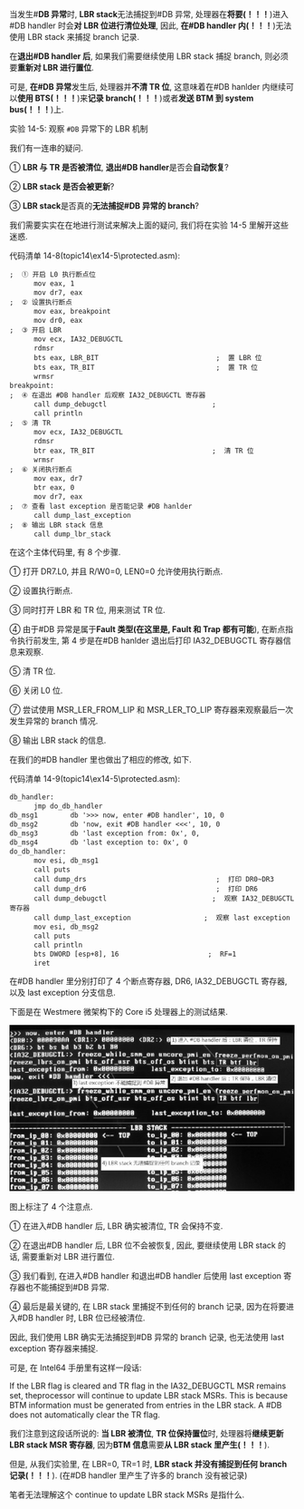 当发生\#**DB 异常**时, **LBR stack**无法捕捉到\#DB 异常, 处理器在**将要(！！！**)进入\#DB handler 时会**对 LBR 位进行清位处理**, 因此, **在\#DB handler 内(！！！**)无法使用 LBR stack 来捕捉 branch 记录.

在**退出\#DB handler 后**, 如果我们需要继续使用 LBR stack 捕捉 branch, 则必须要**重新对 LBR 进行置位**.

可是, **在\#DB 异常**发生后, 处理器并**不清 TR 位**, 这意味着在\#DB hanlder 内继续可以**使用 BTS(！！！**)来**记录 branch(！！！**)或者**发送 BTM 到 system bus(！！！**)上.

实验 14-5: 观察 `#DB` 异常下的 LBR 机制

我们有一连串的疑问.

① **LBR 与 TR 是否被清位**, **退出\#DB handler**是否会**自动恢复**?

② **LBR stack 是否会被更新**?

③ **LBR stack**是否真的**无法捕捉\#DB 异常的 branch**?

我们需要实实在在地进行测试来解决上面的疑问, 我们将在实验 14\-5 里解开这些迷惑.

代码清单 14-8(topic14\ex14-5\protected.asm):

```assembly
;  ① 开启 L0 执行断点位
      mov eax, 1
      mov dr7, eax
;  ② 设置执行断点
      mov eax, breakpoint
      mov dr0, eax
;  ③ 开启 LBR
      mov ecx, IA32_DEBUGCTL
      rdmsr
      bts eax, LBR_BIT                             ;  置 LBR 位
      bts eax, TR_BIT                              ;  置 TR 位
      wrmsr
breakpoint:
;  ④ 在退出 #DB handler 后观察 IA32_DEBUGCTL 寄存器
      call dump_debugctl                          ;
      call println
;  ⑤ 清 TR
      mov ecx, IA32_DEBUGCTL
      rdmsr
      btr eax, TR_BIT                             ;  清 TR 位
      wrmsr
;  ⑥ 关闭执行断点
      mov eax, dr7
      btr eax, 0
      mov dr7, eax
;  ⑦ 查看 last exception 是否能记录 #DB hanlder
      call dump_last_exception
;  ⑧ 输出 LBR stack 信息
      call dump_lbr_stack
```

在这个主体代码里, 有 8 个步骤.

① 打开 DR7.L0, 并且 R/W0=0, LEN0=0 允许使用执行断点.

② 设置执行断点.

③ 同时打开 LBR 和 TR 位, 用来测试 TR 位.

④ 由于\#DB 异常是属于**Fault 类型(在这里是, Fault 和 Trap 都有可能**), 在断点指令执行前发生, 第 4 步是在\#DB hanlder 退出后打印 IA32\_DEBUGCTL 寄存器信息来观察.

⑤ 清 TR 位.

⑥ 关闭 L0 位.

⑦ 尝试使用 MSR\_LER\_FROM\_LIP 和 MSR\_LER\_TO\_LIP 寄存器来观察最后一次发生异常的 branch 情况.

⑧ 输出 LBR stack 的信息.

在我们的#DB handler 里也做出了相应的修改, 如下.

代码清单 14-9(topic14\ex14-5\protected.asm):

```assembly
db_handler:
      jmp do_db_handler
db_msg1        db '>>> now, enter #DB handler', 10, 0
db_msg2        db 'now, exit #DB handler <<<', 10, 0
db_msg3        db 'last exception from: 0x', 0,
db_msg4        db 'last exception to: 0x', 0
do_db_handler:
      mov esi, db_msg1
      call puts
      call dump_drs                                ;  打印 DR0~DR3
      call dump_dr6                                ;  打印 DR6
      call dump_debugctl                          ;  观察 IA32_DEBUGCTL 寄存器
      call dump_last_exception                  ;  观察 last exception
      mov esi, db_msg2
      call puts
      call println
      bts DWORD [esp+8], 16                      ;  RF=1
      iret
```

在\#DB handler 里分别打印了 4 个断点寄存器, DR6, IA32_DEBUGCTL 寄存器, 以及 last exception 分支信息.

下面是在 Westmere 微架构下的 Core i5 处理器上的测试结果.

![config](./images/24.jpg)

图上标注了 4 个注意点.

① 在进入\#DB handler 后, LBR 确实被清位, TR 会保持不变.

② 在退出\#DB handler 后, LBR 位不会被恢复, 因此, 要继续使用 LBR stack 的话, 需要重新对 LBR 进行置位.

③ 我们看到, 在进入\#DB handler 和退出\#DB handler 后使用 last exception 寄存器也不能捕捉到\#DB 异常.

④ 最后是最关键的, 在 LBR stack 里捕捉不到任何的 branch 记录, 因为在将要进入\#DB handler 时, LBR 位已经被清位.

因此, 我们使用 LBR 确实无法捕捉到\#DB 异常的 branch 记录, 也无法使用 last exception 寄存器来捕捉.

可是, 在 Intel64 手册里有这样一段话:

If the LBR flag is cleared and TR flag in the IA32_DEBUGCTL MSR remains set, theprocessor will continue to update LBR stack MSRs. This is because BTM information must be generated from entries in the LBR stack. A #DB does not automatically clear the TR flag.

我们注意到这段话所说的: **当 LBR 被清位**, **TR 位保持置位**时, 处理器将**继续更新 LBR stack MSR 寄存器**, 因为**BTM 信息**需要**从 LBR stack 里产生(！！！**).

但是, 从我们实验里, 在 LBR=0, TR=1 时, **LBR stack 并没有捕捉到任何 branch 记录(！！！**). (在\#DB handler 里产生了许多的 branch 没有被记录)

笔者无法理解这个 continue to update LBR stack MSRs 是指什么.